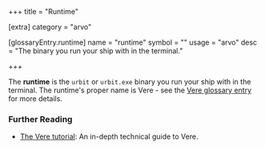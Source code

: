 +++
title = "Runtime"

[extra]
category = "arvo"

[glossaryEntry.runtime]
name = "runtime"
symbol = ""
usage = "arvo"
desc = "The binary you run your ship with in the terminal."

+++

The **runtime** is the `urbit` or `urbit.exe` binary you run your ship with in the terminal. The runtime's proper name is Vere - see the [Vere glossary entry](/glossary/vere) for more details.

### Further Reading

- [The Vere tutorial](/system/runtime/): An in-depth technical guide to Vere.
